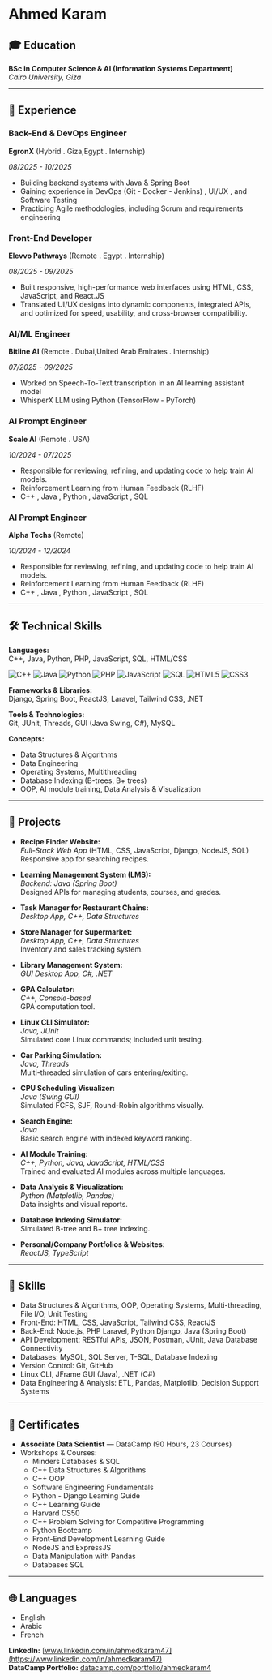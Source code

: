 # Ahmed Karam


## 🎓 Education

**BSc in Computer Science & AI (Information Systems Department)**  
*Cairo University, Giza*  


---

## 💼 Experience

### Back-End & DevOps Engineer 
**EgronX** (Hybrid . Giza,Egypt . Internship) 

*08/2025 - 10/2025*
- Building backend systems with Java & Spring Boot
- Gaining experience in DevOps (Git - Docker - Jenkins) , UI/UX , and Software Testing
- Practicing Agile methodologies, including Scrum and requirements engineering


### Front-End Developer
**Elevvo Pathways** (Remote . Egypt . Internship) 

*08/2025 - 09/2025*
- Built responsive, high-performance web interfaces using HTML, CSS, JavaScript, and React.JS 
- Translated UI/UX designs into dynamic components, integrated APIs, and optimized for speed, usability, and cross-browser compatibility.


### AI/ML Engineer
**Bitline AI** (Remote . Dubai,United Arab Emirates . Internship) 

*07/2025 - 09/2025*
- Worked on Speech-To-Text transcription in an AI learning assistant model
- WhisperX LLM using Python (TensorFlow - PyTorch)


### AI Prompt Engineer  
**Scale AI** (Remote . USA)  

*10/2024 - 07/2025*  
- Responsible for reviewing, refining, and updating code to help train AI models.      
- Reinforcement Learning from Human Feedback (RLHF)     
- C++ , Java , Python , JavaScript , SQL


### AI Prompt Engineer  
**Alpha Techs** (Remote)  

*10/2024 - 12/2024*  
- Responsible for reviewing, refining, and updating code to help train AI models.
- Reinforcement Learning from Human Feedback (RLHF)
- C++ , Java , Python , JavaScript , SQL

---


## 🛠️ Technical Skills

**Languages:**  
C++, Java, Python, PHP, JavaScript, SQL, HTML/CSS


![C++](https://img.shields.io/badge/C++-00599C?style=flat&logo=c%2b%2b&logoColor=white)
![Java](https://img.shields.io/badge/Java-ED8B00?style=flat&logo=java&logoColor=white)
![Python](https://img.shields.io/badge/Python-3776AB?style=flat&logo=python&logoColor=white)
![PHP](https://img.shields.io/badge/PHP-777BB4?style=flat&logo=php&logoColor=white)
![JavaScript](https://img.shields.io/badge/JavaScript-F7DF1E?style=flat&logo=javascript&logoColor=black)
![SQL](https://img.shields.io/badge/SQL-4479A1?style=flat&logo=postgresql&logoColor=white)
![HTML5](https://img.shields.io/badge/HTML5-E34F26?style=flat&logo=html5&logoColor=white)
![CSS3](https://img.shields.io/badge/CSS3-1572B6?style=flat&logo=css3&logoColor=white)

**Frameworks & Libraries:**  
Django, Spring Boot, ReactJS, Laravel, Tailwind CSS, .NET

**Tools & Technologies:**  
Git, JUnit, Threads, GUI (Java Swing, C#), MySQL

**Concepts:**  
- Data Structures & Algorithms
- Data Engineering
- Operating Systems, Multithreading
- Database Indexing (B-trees, B+ trees)
- OOP, AI module training, Data Analysis & Visualization

---

## 🚀 Projects

- **Recipe Finder Website:**  
  *Full-Stack Web App* (HTML, CSS, JavaScript, Django, NodeJS, SQL)  
  Responsive app for searching recipes.

- **Learning Management System (LMS):**  
  *Backend: Java (Spring Boot)*  
  Designed APIs for managing students, courses, and grades.

- **Task Manager for Restaurant Chains:**  
  *Desktop App, C++, Data Structures*

- **Store Manager for Supermarket:**  
  *Desktop App, C++, Data Structures*  
  Inventory and sales tracking system.

- **Library Management System:**  
  *GUI Desktop App, C#, .NET*

- **GPA Calculator:**  
  *C++, Console-based*  
  GPA computation tool.

- **Linux CLI Simulator:**  
  *Java, JUnit*  
  Simulated core Linux commands; included unit testing.

- **Car Parking Simulation:**  
  *Java, Threads*  
  Multi-threaded simulation of cars entering/exiting.

- **CPU Scheduling Visualizer:**  
  *Java (Swing GUI)*  
  Simulated FCFS, SJF, Round-Robin algorithms visually.

- **Search Engine:**  
  *Java*  
  Basic search engine with indexed keyword ranking.

- **AI Module Training:**  
  *C++, Python, Java, JavaScript, HTML/CSS*  
  Trained and evaluated AI modules across multiple languages.

- **Data Analysis & Visualization:**  
  *Python (Matplotlib, Pandas)*  
  Data insights and visual reports.

- **Database Indexing Simulator:**  
  Simulated B-tree and B+ tree indexing.

- **Personal/Company Portfolios & Websites:**  
  *ReactJS, TypeScript*

---

## 🎯 Skills

- Data Structures & Algorithms, OOP, Operating Systems, Multi-threading, File I/O, Unit Testing
- Front-End: HTML, CSS, JavaScript, Tailwind CSS, ReactJS
- Back-End: Node.js, PHP Laravel, Python Django, Java (Spring Boot)
- API Development: RESTful APIs, JSON, Postman, JUnit, Java Database Connectivity
- Databases: MySQL, SQL Server, T-SQL, Database Indexing
- Version Control: Git, GitHub
- Linux CLI, JFrame GUI (Java), .NET (C#)
- Data Engineering & Analysis: ETL, Pandas, Matplotlib, Decision Support Systems

---

## 📜 Certificates

- **Associate Data Scientist** — DataCamp (90 Hours, 23 Courses)
- Workshops & Courses:  
  - Minders Databases & SQL  
  - C++ Data Structures & Algorithms  
  - C++ OOP  
  - Software Engineering Fundamentals  
  - Python - Django Learning Guide  
  - C++ Learning Guide  
  - Harvard CS50  
  - C++ Problem Solving for Competitive Programming  
  - Python Bootcamp  
  - Front-End Development Learning Guide  
  - NodeJS and ExpressJS  
  - Data Manipulation with Pandas  
  - Databases SQL

---

## 🌐 Languages

- English
- Arabic
- French

**LinkedIn:** [www.linkedin.com/in/ahmedkaram47](https://www.linkedin.com/in/ahmedkaram47)  
**DataCamp Portfolio:** [datacamp.com/portfolio/ahmedkaram4](https://www.datacamp.com/portfolio/ahmedkaram4)  


<!--
**ahmedkaram47/ahmedkaram47** is a ✨ _special_ ✨ repository because its `README.md` (this file) appears on your GitHub profile.

Here are some ideas to get you started:

- 🔭 I’m currently working on ...
- 🌱 I’m currently learning ...
- 👯 I’m looking to collaborate on ...
- 🤔 I’m looking for help with ...
- 💬 Ask me about ...
- 📫 How to reach me: ...
- 😄 Pronouns: ...
- ⚡ Fun fact: ...
-->
